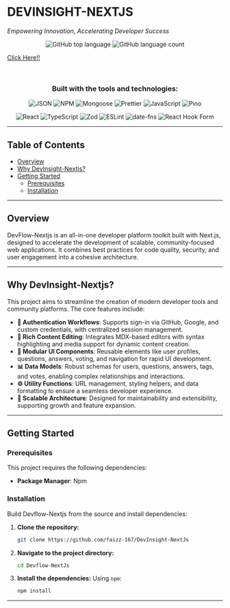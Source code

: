 # DEVINSIGHT-NEXTJS

*Empowering Innovation, Accelerating Developer Success*

<div align="center">

![GitHub top language](https://img.shields.io/github/languages/top/faizz-167/Devflow-NextJs?style=for-the-badge&color=blue)
![GitHub language count](https://img.shields.io/github/languages/count/faizz-167/Devflow-NextJs?style=for-the-badge&color=blue)

</div>

[Click Here!!](https://dev-insight-nextjs-eight.vercel.app/)

<br />

<div align="center">
    <h3>Built with the tools and technologies:</h3>
    <p>
        <img src="https://img.shields.io/badge/json-000000.svg?style=for-the-badge&logo=json&logoColor=white" alt="JSON">
        <img src="https://img.shields.io/badge/NPM-CB3837.svg?style=for-the-badge&logo=npm&logoColor=white" alt="NPM">
        <img src="https://img.shields.io/badge/Mongoose-880000.svg?style=for-the-badge&logo=mongoose&logoColor=white" alt="Mongoose">
        <img src="https://img.shields.io/badge/prettier-F7B93E.svg?style=for-the-badge&logo=prettier&logoColor=black" alt="Prettier">
        <img src="https://img.shields.io/badge/javascript-%23323330.svg?style=for-the-badge&logo=javascript&logoColor=%23F7DF1E" alt="JavaScript">
        <img src="https://img.shields.io/badge/pino-202020.svg?style=for-the-badge" alt="Pino">
    </p>
    <p>
        <img src="https://img.shields.io/badge/react-%2320232a.svg?style=for-the-badge&logo=react&logoColor=%2361DAFB" alt="React">
        <img src="https://img.shields.io/badge/typescript-%23007ACC.svg?style=for-the-badge&logo=typescript&logoColor=white" alt="TypeScript">
        <img src="https://img.shields.io/badge/zod-3E67B1.svg?style=for-the-badge&logo=zod&logoColor=white" alt="Zod">
        <img src="https://img.shields.io/badge/ESLint-4B32C3.svg?style=for-the-badge&logo=eslint&logoColor=white" alt="ESLint">
        <img src="https://img.shields.io/badge/date--fns-A23982.svg?style=for-the-badge&logo=date-fns&logoColor=white" alt="date-fns">
        <img src="https://img.shields.io/badge/React%20Hook%20Form-EC5990.svg?style=for-the-badge&logo=reacthookform&logoColor=white" alt="React Hook Form">
    </p>
</div>

---

## Table of Contents

- [Overview](#overview)
- [Why DevInsight-Nextjs?](#why-devinsight-nextjs)
- [Getting Started](#getting-started)
  - [Prerequisites](#prerequisites)
  - [Installation](#installation)
---

## Overview

DevFlow-Nextjs is an all-in-one developer platform toolkit built with Next.js, designed to accelerate the development of scalable, community-focused web applications. It combines best practices for code quality, security, and user engagement into a cohesive architecture.

---

## Why DevInsight-Nextjs?

This project aims to streamline the creation of modern developer tools and community platforms. The core features include:

-   **🔩 Authentication Workflows**: Supports sign-in via GitHub, Google, and custom credentials, with centralized session management.
-   **📝 Rich Content Editing**: Integrates MDX-based editors with syntax highlighting and media support for dynamic content creation.
-   **🔧 Modular UI Components**: Reusable elements like user profiles, questions, answers, voting, and navigation for rapid UI development.
-   **📊 Data Models**: Robust schemas for users, questions, answers, tags, and votes, enabling complex relationships and interactions.
-   **⚙️ Utility Functions**: URL management, styling helpers, and data formatting to ensure a seamless developer experience.
-   **🚀 Scalable Architecture**: Designed for maintainability and extensibility, supporting growth and feature expansion.

---

## Getting Started

### Prerequisites

This project requires the following dependencies:

-   **Package Manager**: Npm

### Installation

Build Devflow-Nextjs from the source and install dependencies:

1.  **Clone the repository:**
    ```sh
    git clone https://github.com/faizz-167/DevInsight-NextJs
    ```
2.  **Navigate to the project directory:**
    ```sh
    cd Devflow-NextJs
    ```
3.  **Install the dependencies:**
    Using `npm`:
    ```sh
    npm install
    ```

---
